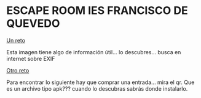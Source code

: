# ESCAPE ROOM IES FRANCISCO DE QUEVEDO





[Un reto](https://github.com/traselfaro1/escaperoom/blob/main/Examen%20final%20redes.png)

Esta imagen tiene algo de información útil... lo descubres... busca en internet sobre EXIF


[Otro reto](http://10.0.0.1:82)

Para encontrar lo siguiente hay que comprar una entrada... mira el qr.
Que es un archivo tipo apk??? cuando lo descubras sabrás donde instalarlo.

